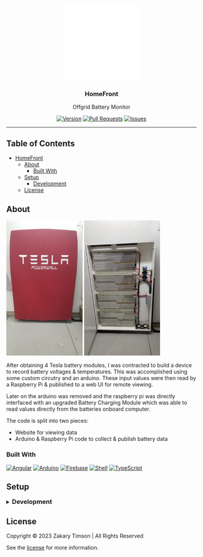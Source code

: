 <!-- Header -->
<div id="top" align="center">
  <br />

  <!-- Logo -->
  <img src="./website/src/assets/icon-inv.png" alt="Logo" width="200" height="200">

  <!-- Title -->
  ### HomeFront

  <!-- Description -->
  Offgrid Battery Monitor

  <!-- Repo badges -->
  [![Version](https://img.shields.io/badge/dynamic/json.svg?label=Version&style=for-the-badge&url=https://git.zakscode.com/api/v1/repos/ztimson/home-front/tags&query=$[0].name)](https://git.zakscode.com/ztimson/home-front/tags)
  [![Pull Requests](https://img.shields.io/badge/dynamic/json.svg?label=Pull%20Requests&style=for-the-badge&url=https://git.zakscode.com/api/v1/repos/ztimson/home-front&query=open_pr_counter)](https://git.zakscode.com/ztimson/home-front/pulls)
  [![Issues](https://img.shields.io/badge/dynamic/json.svg?label=Issues&style=for-the-badge&url=https://git.zakscode.com/api/v1/repos/ztimson/home-front&query=open_issues_count)](https://git.zakscode.com/ztimson/template/issues)

  ---
</div>

## Table of Contents
- [HomeFront](#top)
    - [About](#about)
        - [Built With](#built-with)
    - [Setup](#setup)
        - [Development](#development)
    - [License](#license)

## About

<img src="./pictures/Resized_20181124_121520_5410.jpg" width="40%" height="auto"> <img src="./pictures/03e615d9-f1b3-4439-9341-185cd3c14f3f.jpg" width="40%" height="auto">

After obtaining 4 Tesla battery modules, I was contracted to build a device to record battery voltages & temperatures. This was accomplished using some custom circutry and
an arduino. These input values were then read by a Raspberry Pi & published to a web UI for remote viewing.

Later on the arduino was removed and the raspberry pi was directly interfaced with an upgraded Battery Charging Module which was able to read values directly from the batteries
onboard computer.

The code is split into two pieces:
 - Website for viewing data
 - Arduino & Raspberry Pi code to collect & publish battery data

### Built With
[![Angular](https://img.shields.io/badge/Angular-DD0031?style=for-the-badge&logo=angular)](https://angular.io/)
[![Arduino](https://img.shields.io/badge/Arduino-00878F?style=for-the-badge&logo=arduino&logoColor=white)](https://www.arduino.cc/)
[![Firebase](https://img.shields.io/badge/Firebase-FFFFFF?style=for-the-badge&logo=firebase)](https://firebase.google.com/)
[![Shell](https://img.shields.io/badge/Shell-000000?style=for-the-badge&logo=windowsterminal&logoColor=00ff00)](https://en.wikipedia.org/wiki/Shell_script)
[![TypeScript](https://img.shields.io/badge/TypeScript-3178C6?style=for-the-badge&logo=typescript&logoColor=white)](https://typescriptlang.org/)

## Setup

<details>
<summary>
  <h3 id="development" style="display: inline">
    Development
  </h3>
</summary>

#### Prerequisites
- [Node.js](https://nodejs.org/en/download)

#### Instructions
1. Install the dependencies: `npm install`
2. Start the Angular server: `npm run start`
3. Open [http://localhost:4200](http://localhost:4200)

</details>

## License
Copyright © 2023 Zakary Timson | All Rights Reserved

See the [license](./LICENSE) for more information.
